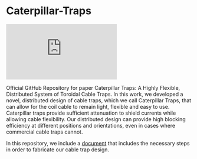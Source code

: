 # Caterpillar-Traps

![alt text](https://github.com/mikgroup/Caterpillar-Traps/blob/0011a52038e635f0e986626384f4ba8784006f0d/Supplementary%20Material%20-%20Clamp-on%20and%20Closed%20Twisted%20Pair%20Toroids%20Fabrication%20Details.pdf)

Official GitHub Repository for paper Caterpillar Traps: A Highly Flexible, Distributed System of Toroidal Cable Traps. In this work, we developed a novel, distributed design of cable traps, which we call Caterpillar Traps, that can allow for the coil cable to remain light, flexible and easy to use. Caterpillar traps provide sufficient attenuation to shield currents while allowing cable flexibility. Our distributed design can provide high blocking efficiency at different positions and orientations, even in cases where commercial cable traps cannot.

In this repository, we include a [document](https://github.com/mikgroup/Caterpillar-Traps/blob/d7731b9c5b30fe11cb3cb2542e44321b4137ca70/Clamp-on%20and%20Closed%20Twisted%20Pair%20Toroids%20Fabrication%20Details.pdf) that includes the necessary steps in order to fabricate our cable trap design. 
